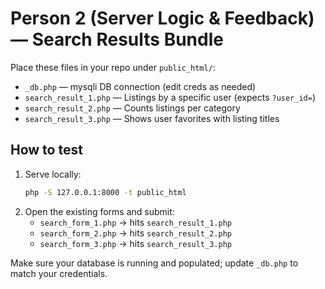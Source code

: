# Person 2 (Server Logic & Feedback) — Search Results Bundle

Place these files in your repo under `public_html/`:

- `_db.php` — mysqli DB connection (edit creds as needed)
- `search_result_1.php` — Listings by a specific user (expects `?user_id=`)
- `search_result_2.php` — Counts listings per category
- `search_result_3.php` — Shows user favorites with listing titles

## How to test
1) Serve locally:
   ```bash
   php -S 127.0.0.1:8000 -t public_html
   ```
2) Open the existing forms and submit:
   - `search_form_1.php` → hits `search_result_1.php`
   - `search_form_2.php` → hits `search_result_2.php`
   - `search_form_3.php` → hits `search_result_3.php`

Make sure your database is running and populated; update `_db.php` to match your credentials.
